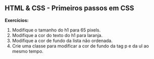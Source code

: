 ## HTML & CSS - Primeiros passos em CSS

**Exercícios:**

1. Modifique o tamanho do h1 para 65 pixels.
2. Modifique a cor do texto do h1 para laranja.
3. Modifique a cor de fundo da lista não ordenada.
4. Crie uma classe para modificar a cor de fundo da tag p e da ul ao mesmo tempo.
